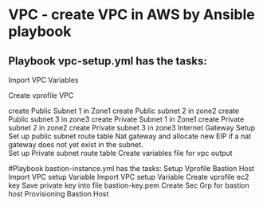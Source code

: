 # VPC - create VPC in AWS by Ansible playbook
## Playbook vpc-setup.yml has the tasks: 
 Import VPC Variables

 Create vprofile VPC
 
 create Public Subnet 1 in Zone1
 create Public subnet 2 in zone2
 create Public subnet 3 in zone3
 create Private Subnet 1 in Zone1
 create Private subnet 2 in zone2
 create Private subnet 3 in zone3
 Internet Gateway Setup
 Set up public subnet route table
 Nat gateway and allocate new EIP if a nat gateway does not yet exist in the subnet.		
 Set up Private subnet route table
 Create variables file for vpc output	
	
#Playbook bastion-instance.yml has the tasks:
 Setup Vprofile Bastion Host
 Import VPC setup Variable
 Import VPC setup Variable
 Create vprofile ec2 key
 Save private key into file bastion-key.pem
 Create Sec Grp for bastion host
 Provisioning Bastion Host		


